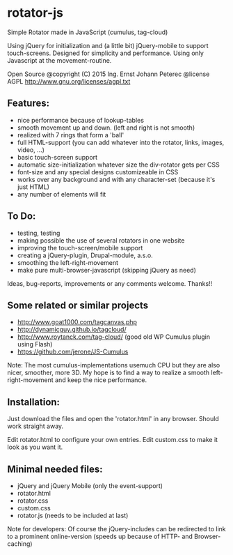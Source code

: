 # rotator-js
Simple Rotator made in JavaScript (cumulus, tag-cloud)

Using jQuery for initialization and (a little bit) jQuery-mobile to support touch-screens.
Designed for simplicity and performance. Using only Javascript at the movement-routine.

Open Source
@copyright (C) 2015 Ing. Ernst Johann Peterec
@license AGPL <http://www.gnu.org/licenses/agpl.txt>

## Features:

* nice performance because of lookup-tables
* smooth movement up and down. (left and right is not smooth)
* realized with 7 rings that form a 'ball'
* full HTML-support (you can add whatever into the rotator, links, images, video, ...)
* basic touch-screen support
* automatic size-initialization whatever size the div-rotator gets per CSS
* font-size and any special designs customizeable in CSS
* works over any background and with any character-set (because it's just HTML)
* any number of elements will fit

## To Do:

* testing, testing
* making possible the use of several rotators in one website 
* improving the touch-screen/mobile support
* creating a jQuery-plugin, Drupal-module, a.s.o.
* smoothing the left-right-movement
* make pure multi-browser-javascript (skipping jQuery as need)

Ideas, bug-reports, improvements or any comments welcome. Thanks!!

## Some related or similar projects

* http://www.goat1000.com/tagcanvas.php
* http://dynamicguy.github.io/tagcloud/
* http://www.roytanck.com/tag-cloud/ (good old WP Cumulus plugin using Flash)
* https://github.com/jerone/JS-Cumulus
 
Note: The most cumulus-implementations usemuch CPU but they are also nicer, smoother, more 3D. My hope is to find a way to realize a smooth left-right-movement and keep the nice performance.  

## Installation:

Just download the files and open the 'rotator.html' in any browser. Should work straight away.

Edit rotator.html to configure your own entries. Edit custom.css to make it look as you want it. 

## Minimal needed files:

* jQuery and jQuery Mobile (only the event-support) 
* rotator.html
* rotator.css
* custom.css
* rotator.js  (needs to be included at last)

Note for developers: Of course the jQuery-includes can be redirected to link to a prominent online-version (speeds up because of HTTP- and Browser-caching)












